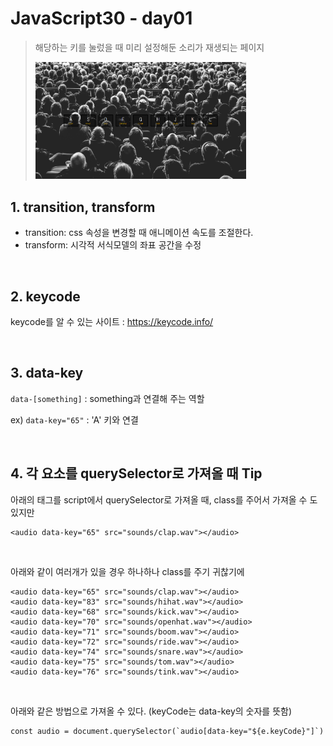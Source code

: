 # JavaScript30 - day01

> 해당하는 키를 눌렀을 때 미리 설정해둔 소리가 재생되는 페이지
>
> <img src="README.assets/image-20201130181544177.png" alt="image-20201130181544177" style="zoom: 33%;" />



## 1. transition, transform

- transition: css 속성을 변경할 때 애니메이션 속도를 조절한다.
- transform: 시각적 서식모델의 좌표 공간을 수정

<br>

## 2. keycode

keycode를 알 수 있는 사이트 : https://keycode.info/

<br>

## 3. data-key

`data-[something]` : something과 연결해 주는 역할

ex) `data-key="65"` : 'A' 키와 연결

<br>

## 4. 각 요소를 querySelector로 가져올 때 Tip

아래의 태그를 script에서 querySelector로 가져올 때, class를 주어서 가져올 수 도 있지만

```
<audio data-key="65" src="sounds/clap.wav"></audio>
```

<br>

아래와 같이 여러개가 있을 경우 하나하나 class를 주기 귀찮기에

```
<audio data-key="65" src="sounds/clap.wav"></audio>
<audio data-key="83" src="sounds/hihat.wav"></audio>
<audio data-key="68" src="sounds/kick.wav"></audio>
<audio data-key="70" src="sounds/openhat.wav"></audio>
<audio data-key="71" src="sounds/boom.wav"></audio>
<audio data-key="72" src="sounds/ride.wav"></audio>
<audio data-key="74" src="sounds/snare.wav"></audio>
<audio data-key="75" src="sounds/tom.wav"></audio>
<audio data-key="76" src="sounds/tink.wav"></audio>
```

<br>

아래와 같은 방법으로 가져올 수 있다. (keyCode는 data-key의 숫자를 뜻함)

```
const audio = document.querySelector(`audio[data-key="${e.keyCode}"]`)
```

